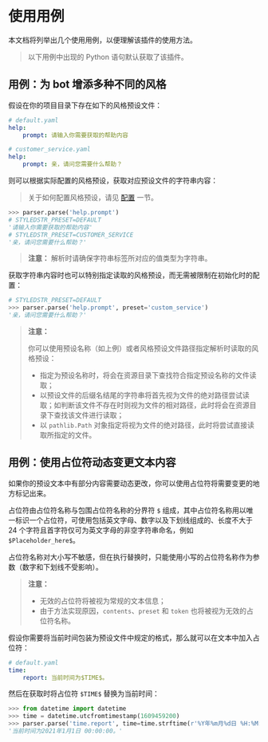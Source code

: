 # 使用用例

本文档将列举出几个使用用例，以便理解该插件的使用方法。

> 以下用例中出现的 Python 语句默认获取了该插件。

## 用例：为 bot 增添多种不同的风格

假设在你的项目目录下存在如下的风格预设文件：

````yaml
# default.yaml
help:
    prompt: 请输入你需要获取的帮助内容

# customer_service.yaml
help:
    prompt: 亲，请问您需要什么帮助？
````

则可以根据实际配置的风格预设，获取对应预设文件的字符串内容：

> 关于如何配置风格预设，请见 [配置](../README.md#配置) 一节。

````python
>>> parser.parse('help.prompt')
# STYLEDSTR_PRESET=DEFAULT
'请输入你需要获取的帮助内容'
# STYLEDSTR_PRESET=CUSTOMER_SERVICE
'亲，请问您需要什么帮助？'
````

> **注意：** 解析时请确保字符串标签所对应的值类型为字符串。

获取字符串内容时也可以特别指定读取的风格预设，而无需被限制在初始化时的配置：

````python
# STYLEDSTR_PRESET=DEFAULT
>>> parser.parse('help.prompt', preset='custom_service')
'亲，请问您需要什么帮助？'
````

> **注意：**
>
> 你可以使用预设名称（如上例）或者风格预设文件路径指定解析时读取的风格预设：
>
> - 指定为预设名称时，将会在资源目录下查找符合指定预设名称的文件读取；
> - 以预设文件的后缀名结尾的字符串将首先视为文件的绝对路径尝试读取；如判断该文件不存在时则视为文件的相对路径，此时将会在资源目录下查找该文件进行读取；
> - 以 `pathlib.Path` 对象指定将视为文件的绝对路径，此时将尝试直接读取所指定的文件。

## 用例：使用占位符动态变更文本内容

如果你的预设文本中有部分内容需要动态更改，你可以使用占位符将需要变更的地方标记出来。

占位符由占位符名称与包围占位符名称的分界符 `$` 组成，其中占位符名称用以唯一标识一个占位符，可使用包括英文字母、数字以及下划线组成的、长度不大于 24 个字符且首字符仅可为英文字母的非空字符串命名，例如 `$Placeholder_here$`。

占位符名称对大小写不敏感，但在执行替换时，只能使用小写的占位符名称作为参数（数字和下划线不受影响）。

> **注意：**
>
> - 无效的占位符将被视为常规的文本信息；
> - 由于方法实现原因，`contents`、`preset` 和 `token` 也将被视为无效的占位符名称。

假设你需要将当前时间包装为预设文件中规定的格式，那么就可以在文本中加入占位符：

````yaml
# default.yaml
time:
    report: 当前时间为$TIME$。
````

然后在获取时将占位符 `$TIME$` 替换为当前时间：

````python
>>> from datetime import datetime
>>> time = datetime.utcfromtimestamp(1609459200)
>>> parser.parse('time.report', time=time.strftime(r'%Y年%m月%d日 %H:%M:%S'))
'当前时间为2021年1月1日 00:00:00。'
````

